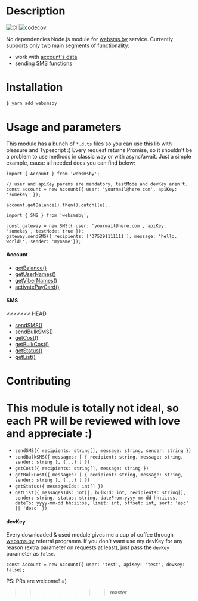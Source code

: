 # Description
![CI](https://github.com/bonnzer/websmsby/workflows/CI/badge.svg?branch=develop) [![codecov](https://codecov.io/gh/bonnzer/websmsby/branch/master/graph/badge.svg?token=23RFI5WEFU)](https://codecov.io/gh/bonnzer/websmsby)


No dependencies Node.js module for [websms.by](http://websms.by/) service.
Currently supports only two main segments of functionality:

  - work with [account's data](https://bonnzer.github.io/websmsby/classes/_classes_account_.account.html#activatepaycard)
  - sending [SMS functions](https://bonnzer.github.io/websmsby/classes/_classes_sms_.sms.html#getbulkcost)

# Installation
```sh
$ yarn add websmsby
```

# Usage and parameters
This module has a bunch of `*.d.ts` files so you can use this lib with pleasure and Typescript :)
Every request returns Promise, so it shouldn't be a problem to use methods in classic way or with async/await.
Just a simple example, cause all needed docs you can find below:
```
import { Account } from 'websmsby';

// user and apiKey params are mandatory, testMode and devKey aren't.
const account = new Account({ user: 'yourmail@here.com', apiKey: 'somekey' });

account.getBalance().then().catch((e)..
```

```
import { SMS } from 'websmsby';

const gateway = new SMS({ user: 'yourmail@here.com', apiKey: 'somekey', testMode: true });
gateway.sendSMS({ recipients: ['375291111111'], message: 'hello, world!', sender: 'myname'});
```
#### Account
- [getBalance()](https://bonnzer.github.io/websmsby/classes/_classes_account_.account.html#getbalance)
- [getUserNames()](https://bonnzer.github.io/websmsby/classes/_classes_account_.account.html#getusernames)
- [getViberNames()](https://bonnzer.github.io/websmsby/classes/_classes_account_.account.html#getvibernames)
- [activatePayCard()](https://bonnzer.github.io/websmsby/classes/_classes_account_.account.html#activatepaycard)
#### SMS
<<<<<<< HEAD
- [sendSMS()](https://bonnzer.github.io/websmsby/classes/_classes_sms_.sms.html#sendsms)
- [sendBulkSMS()](https://bonnzer.github.io/websmsby/classes/_classes_sms_.sms.html#sendbulksms)
- [getCost()](https://bonnzer.github.io/websmsby/classes/_classes_sms_.sms.html#getcost)
- [getBulkCost()](https://bonnzer.github.io/websmsby/classes/_classes_sms_.sms.html#getbulkcost)
- [getStatus()](https://bonnzer.github.io/websmsby/classes/_classes_sms_.sms.html#getstatus)
- [getList()](https://bonnzer.github.io/websmsby/classes/_classes_sms_.sms.html#getlist)

# Contributing
This module is totally not ideal, so each PR will be reviewed with love and appreciate :)
=======
- `sendSMS({ recipients: string[], message: string, sender: string })`
- `sendBulkSMS({ messages: [ { recipient: string, message: string, sender: string }, {...} ] })`
- `getCost({ recipients: string[], message: string })`
- `getBulkCost({ messages: [ { recipient: string, message: string, sender: string }, {...} ] })`
- `getStatus({ messagesIds: int[] })`
- `getList({ messagesIds: int[], bulkId: int, recipients: string[], sender: string, status: string, dateFrom:yyyy-mm-dd hh:ii:ss, dateTo: yyyy-mm-dd hh:ii:ss, limit: int, offset: int, sort: 'asc' || 'desc' })`

#### devKey
Every downloaded & used module gives me a cup of coffee through [websms.by](http://websms.by/) referral programm. If you don't want use my devKey for any reason (extra parameter on requests at least), just pass the `devKey` parameter as `false`.
```
const Account = new Account({ user: 'test', apiKey: 'test', devKey: false);
```
PS: PRs are welcome! =)
>>>>>>> master
